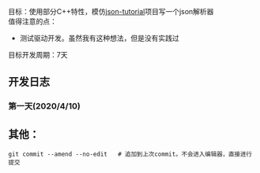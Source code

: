 目标：使用部分C++特性，模仿[json-tutorial](https://github.com/miloyip/json-tutorial)项目写一个json解析器  
值得注意的点：
- 测试驱动开发。虽然我有这种想法，但是没有实践过

目标开发周期：7天

## 开发日志
### 第一天(2020/4/10)


## 其他：
`git commit --amend --no-edit   # 追加到上次commit。不会进入编辑器，直接进行提交`